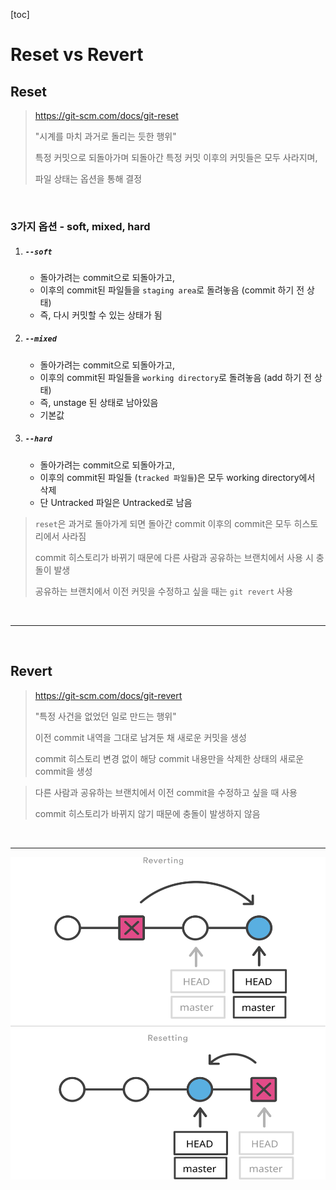 

[toc]

# Reset vs Revert

## Reset

> https://git-scm.com/docs/git-reset
>
> "시계를 마치 과거로 돌리는 듯한 행위"
>
> 특정 커밋으로 되돌아가며 되돌아간 특정 커밋 이후의 커밋들은 모두 사라지며,
>
> 파일 상태는 옵션을 통해 결정

<br>

### 3가지 옵션 - soft, mixed, hard

1. ##### `--soft`

   - 돌아가려는 commit으로 되돌아가고,
   - 이후의 commit된 파일들을 `staging area`로 돌려놓음 (commit 하기 전 상태)
   - 즉, 다시 커밋할 수 있는 상태가 됨

2. ##### `--mixed`

   - 돌아가려는 commit으로 되돌아가고,
   - 이후의 commit된 파일들을 `working directory`로 돌려놓음 (add 하기 전 상태)
   - 즉, unstage 된 상태로 남아있음
   - 기본값

3. ##### `--hard`

   - 돌아가려는 commit으로 되돌아가고,
   - 이후의 commit된 파일들 (`tracked 파일들`)은 모두 working directory에서 삭제
   - 단 Untracked 파일은 Untracked로 남음

> `reset`은 과거로 돌아가게 되면 돌아간 commit 이후의 commit은 모두 히스토리에서 사라짐
>
> commit 히스토리가 바뀌기 때문에 다른 사람과 공유하는 브랜치에서 사용 시 충돌이 발생
>
> 공유하는 브랜치에서 이전 커밋을 수정하고 싶을 때는 `git revert` 사용

<br>

---

<br>

## Revert

> https://git-scm.com/docs/git-revert
>
> "특정 사건을 없었던 일로 만드는 행위"
>
> 이전 commit 내역을 그대로 남겨둔 채 새로운 커밋을 생성
>
> commit 히스토리 변경 없이 해당 commit 내용만을 삭제한 상태의 새로운 commit을 생성

> 다른 사람과 공유하는 브랜치에서 이전 commit을 수정하고 싶을 때 사용
>
> commit 히스토리가 바뀌지 않기 때문에 충돌이 발생하지 않음

<br>

---

![git-revert-vs-reset](md-images.assets/git-revert-vs-reset.svg)